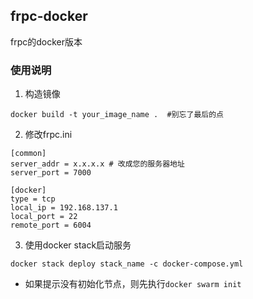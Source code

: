 ## frpc-docker
frpc的docker版本

### 使用说明
1. 构造镜像
```
docker build -t your_image_name .  #别忘了最后的点
```

2. 修改frpc.ini
```
[common]
server_addr = x.x.x.x # 改成您的服务器地址
server_port = 7000

[docker]
type = tcp
local_ip = 192.168.137.1
local_port = 22
remote_port = 6004
```

3. 使用docker stack启动服务
```
docker stack deploy stack_name -c docker-compose.yml
```
- 如果提示没有初始化节点，则先执行`docker swarm init`